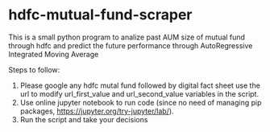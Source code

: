 # hdfc-mutual-fund-scraper
This is a small python program to analize past AUM size of mutual fund through hdfc and predict the future performance through AutoRegressive Integrated Moving Average 

Steps to follow:
1. Please google any hdfc mutal fund followed by digital fact sheet use the url to modify url_first_value and url_second_value variables in the script.
2. Use online jupyter notebook to run code (since no need of managing pip packages, https://jupyter.org/try-jupyter/lab/).
3. Run the script and take your decisions 
